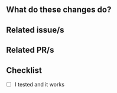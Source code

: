 ## What do these changes do?

## Related issue/s

## Related PR/s

## Checklist
- [ ] I tested and it works

<!--  Extra checks based on use case -->

<!-- New Stack Introduction
- [ ] The Stack has been included in CI Workflow
-->

<!-- New Service Introduction
- [ ] Service has resource limits and reservations
- [ ] Service has placement constraints or is global
- [ ] Service is restartable
- [ ] Service restart is zero-downtime
- [ ] Service is monitored (by OPS services)
- [ ] Service is not bound to one specific node (e.g. via files or volumes)
- [ ] Relevant OPS E2E Test are added
- [ ] Service's Public URL is included in maintenance mode -->
